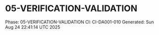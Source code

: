 # 05-VERIFICATION-VALIDATION
Phase: 05-VERIFICATION-VALIDATION
CI: CI-DA001-010
Generated: Sun Aug 24 22:41:14 UTC 2025

